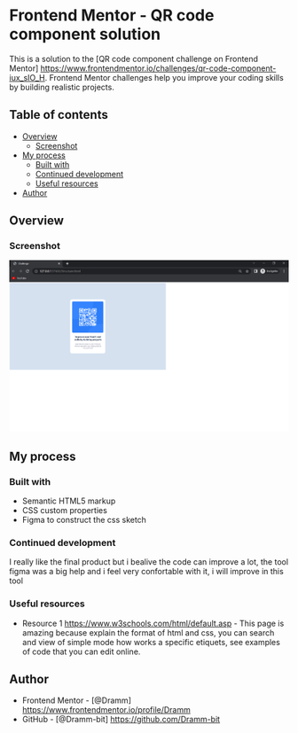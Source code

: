 # Frontend Mentor - QR code component solution

This is a solution to the [QR code component challenge on Frontend Mentor] https://www.frontendmentor.io/challenges/qr-code-component-iux_sIO_H. Frontend Mentor challenges help you improve your coding skills by building realistic projects. 

## Table of contents

- [Overview](#overview)
  - [Screenshot](#screenshot)
- [My process](#my-process)
  - [Built with](#built-with)
  - [Continued development](#continued-development)
  - [Useful resources](#useful-resources)
- [Author](#author)


## Overview

### Screenshot

![](/sschallenge.png)


## My process

### Built with

- Semantic HTML5 markup
- CSS custom properties
- Figma to construct the css sketch 


### Continued development

I really like the final product but i bealive the code can improve a lot, the tool figma was a big help and i feel very confortable with it, i will improve in this tool

### Useful resources

- Resource 1 https://www.w3schools.com/html/default.asp - This page is amazing because explain the format of html and css, you can search and view of simple mode how works a specific etiquets, see examples of code that you can edit online.

## Author

- Frontend Mentor - [@Dramm] https://www.frontendmentor.io/profile/Dramm
- GitHub - [@Dramm-bit] https://github.com/Dramm-bit


